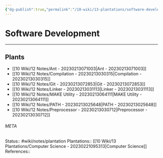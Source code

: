 ```yaml
---
{"dg-publish":true,"permalink":"/10-wiki/13-plantations/software-development-20230221103859/"}
---
```


# Software Development
---



## Plants
- [[10 Wiki/12 Notes/Ant - 20230213071003\|Ant - 20230213071003]]
- [[10 Wiki/12 Notes/Compilation - 20230213030315\|Compilation - 20230213030315]]
- [[10 Wiki/12 Notes/Git - 20230213072853\|Git - 20230213072853]]
- [[10 Wiki/12 Notes/Linker - 20230213031113\|Linker - 20230213031113]]
- [[10 Wiki/12 Notes/MAKE Utility - 20230213064111\|MAKE Utility - 20230213064111]]
- [[10 Wiki/12 Notes/PATH - 20230213025648\|PATH - 20230213025648]]
- [[10 Wiki/12 Notes/Preprocessor - 20230213030712\|Preprocessor - 20230213030712]]




###### META
Status:: #wiki/notes/plantation
Plantations:: [[10 Wiki/13 Plantations/Computer Science - 20230221095313\|Computer Science]]
References:: 
